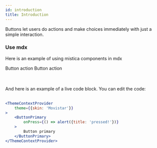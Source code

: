```yaml
---
id: introduction
title: Introduction
---
```


<!-- AQUÍ EMPIEZA EL CONTENIDO -->
Buttons let users do actions and make choices immediately with just a simple interaction.

### Use mdx
Here is an example of using mistica components in mdx

<MultiBrandExample>
    <Inline space={16}>
        <ButtonPrimary submit>Button action</ButtonPrimary> 
        <ButtonSecondary submit>Button action</ButtonSecondary>
    </Inline>
</MultiBrandExample>


<br/><br/>
And here is an example of a live code block. You can edit the code:
<br/><br/>

```jsx live
<ThemeContextProvider
    theme={{skin: 'Movistar'}}
>
    <ButtonPrimary
        onPress={() => alert({title: 'pressed!'})}
    >
        Button primary
    </ButtonPrimary>
</ThemeContextProvider>
```
